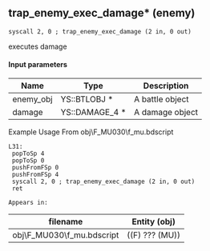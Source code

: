 ## trap_enemy_exec_damage* (enemy)

`syscall 2, 0 ; trap_enemy_exec_damage (2 in, 0 out)`

executes damage

#### Input parameters
| Name | Type | Description
|------|------|------------
| enemy_obj   | YS::BTLOBJ *   | A battle object
| damage   | YS::DAMAGE_4 *   | A damage object


Example Usage From obj\F_MU030\f_mu.bdscript
```plaintext
L31:
 popToSp 4
 popToSp 0
 pushFromFSp 0
 pushFromFSp 4
 syscall 2, 0 ; trap_enemy_exec_damage (2 in, 0 out)
 ret
```





	Appears in:
| filename | Entity (obj)
|----------|-------------
| obj\F_MU030\f_mu.bdscript       | ((F) ??? (MU))          



